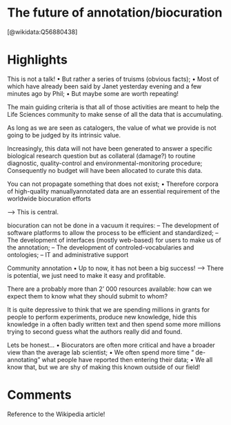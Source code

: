 
The future of annotation/biocuration
====================================
  
  [@wikidata:Q56880438]  

# Highlights

This is not a talk!
• But rather a series of truisms (obvious facts);
• Most of which have already been said by
Janet yesterday evening and a few minutes
ago by Phil;
• But maybe some are worth repeating!


The main guiding criteria is that all of those activities are
meant to help the Life Sciences community to make
sense of all the data that is accumulating. 


As long as we are seen as catalogers, the
value of what we provide is not going to be
judged by its intrinsic value.


Increasingly, this data will not have been generated to answer a
specific biological research question but as collateral (damage?)
to routine diagnostic, quality-control and environmental-monitoring
procedure; Consequently no budget will have been allocated to curate this
data.

You can not propagate something that
does not exist;
• Therefore corpora of high-quality manuallyannotated data are an essential requirement of
the worldwide biocuration efforts

--> This is central. 

biocuration can not be done in a vacuum it
requires:
– The development of software platforms to allow the process
to be efficient and standardized;
– The development of interfaces (mostly web-based) for
users to make us of the annotation;
– The development of controled-vocabularies and ontologies; 
– IT and administrative support


Community annotation
• Up to now, it has not been a big success!
--> There is potential, we just need to make it easy and profitable.

There are a probably more than 2’ 000 resources available:
how can we expect them to know what they should submit to
whom?

It is quite depressive to think that we are spending millions in
grants for people to perform experiments, produce new
knowledge, hide this knowledge in a often badly written text and
then spend some more millions trying to second guess what the
authors really did and found.

Lets be honest…
• Biocurators are often more critical and have a broader
view than the average lab scientist;
• We often spend more time “ de-annotating” what
people have reported then entering their data;
• We all know that, but we are shy of making this known
outside of our field!


# Comments
Reference to the Wikipedia article!
